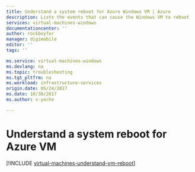 ```yaml
---
title: Understand a system reboot for Azure Windows VM | Azure
description: Lists the events that can cause the Windows VM to reboot
services: virtual-machines-windows
documentationcenter: ''
author: rockboyfor
manager: digimobile
editor: ''
tags: ''

ms.service: virtual-machines-windows
ms.devlang: na
ms.topic: troubleshooting
ms.tgt_pltfrm: na
ms.workload: infrastructure-services
origin.date: 05/24/2017
ms.date: 10/30/2017
ms.author: v-yeche

---
```


# Understand a system reboot for Azure VM

[!INCLUDE [virtual-machines-understand-vm-reboot](../../../includes/virtual-machines-understand-vm-reboot.md)]
<!--Update_Description: update meta properties-->